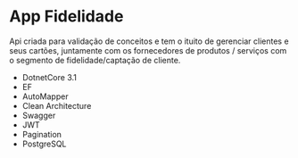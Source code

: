 
# App Fidelidade


Api criada para validação de conceitos e tem o ituito de gerenciar clientes e seus cartões, juntamente com os fornecedores de produtos / serviços com o segmento de fidelidade/captação de cliente.

- DotnetCore 3.1
- EF
- AutoMapper
- Clean Architecture
- Swagger 
- JWT
- Pagination
- PostgreSQL
